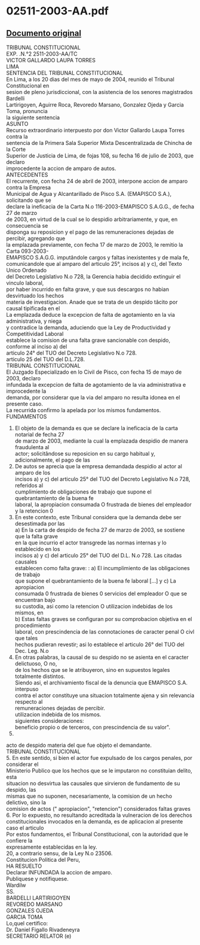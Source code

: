 
02511-2003-AA.pdf
=================
  
[Documento original](https://tc.gob.pe/jurisprudencia/2004/02511-2003-AA.pdf)  
---  
TRIBUNAL CONSTITUCIONAL  
EXP. .N.°2 2511-2003-AA/TC  
VICTOR GALLARDO LAUPA TORRES  
LIMA  
SENTENCIA DEL TRIBUNAL CONSTITUCIONAL  
En Lima, a los 20 dias del mes de mayo de 2004, reunido el Tribunal Constitucional en  
sesion de pleno jurisdiccional, con la asistencia de los senores magistrados Bardelli  
Lartirigoyen, Aguirre Roca, Revoredo Marsano, Gonzalez Ojeda y Garcia Toma, pronuncia  
la siguiente sentencia  
ASUNTO  
Recurso extraordinario interpuesto por don Victor Gallardo Laupa Torres contra la  
sentencia de la Primera Sala Superior Mixta Descentralizada de Chincha de la Corte  
Superior de Justicia de Lima, de fojas 108, su fecha 16 de julio de 2003, que declaro  
improcedente la accion de amparo de autos.  
ANTECEDENTES  
El recurrente, con fecha 24 de abril de 2003, interpone accion de amparo contra la Empresa  
Municipal de Agua y Alcantarillado de Pisco S.A. (EMAPISCO S.A.), solicitando que se  
declare la ineficacia de la Carta N.o 116-2003-EMAPISCO S.A.G.G., de fecha 27 de marzo  
de 2003, en virtud de la cual se lo despidio arbitrariamente, y que, en consecuencia se  
disponga su reposicion y el pago de las remuneraciones dejadas de percibir, agregando que  
la emplazada previamente, con fecha 17 de marzo de 2003, le remitio la Carta 093-2003-  
EMAPISCO S.A.G.G. imputândole cargos y faltas inexistentes y de mala fe,  
comunicandole que al amparo del articulo 25°, incisos a) y c), del Texto Unico Ordenado  
del Decreto Legislativo N.o 728, la Gerencia habia decidido extinguir el vinculo laboral,  
por haber incurrido en falta grave, y que sus descargos no habian desvirtuado los hechos  
materia de investigacion. Anade que se trata de un despido tâcito por causal tipificada en el  
La emplazada deduce la excepcion de falta de agotamiento en la via administrativa, y niega  
y contradice la demanda, aduciendo que la Ley de Productividad y Competitividad Laboral  
establece la comision de una falta grave sancionable con despido, conforme al inciso a) del  
articulo 24° del TUO del Decreto Legislativo N.o 728.  
articulo 25 del TUO del D.L.728.  
TRIBUNAL CONSTITUCIONAL  
El Juzgado Especializado en lo Civil de Pisco, con fecha 15 de mayo de 2003, declaro  
infundada la excepcion de falta de agotamiento de la via administrativa e improcedente la  
demanda, por considerar que la via del amparo no resulta idonea en el presente caso.  
La recurrida confirmo la apelada por los mismos fundamentos.  
FUNDAMENTOS  
1. El objeto de la demanda es que se declare la ineficacia de la carta notarial de fecha 27  
de marzo de 2003, mediante la cual la emplazada despidio de manera fraudulenta al  
actor; solicitândose su reposicion en su cargo habitual y, adicionalmente, el pago de las  
2. De autos se aprecia que la empresa demandada despidio al actor al amparo de los  
incisos a) y c) del articulo 25° del TUO del Decreto Legislativo N.o 728, referidos al  
cumplimiento de obligaciones de trabajo que supone el quebrantamiento de la buena fe  
laboral, la apropiacion consumada O frustrada de bienes del empleador y la retencion 0  
3. En este contexto, este Tribunal considera que la demanda debe ser desestimada por las  
a) En la carta de despido de fecha 27 de marzo de 2003, se sostiene que la falta grave  
en la que incurrio el actor transgrede las normas internas y lo establecido en los  
incisos a) y c) del articulo 25° del TUO del D.L. N.o 728. Las citadas causales  
establecen como falta grave: : a) El incumplimiento de las obligaciones de trabajo  
que supone el quebrantamiento de la buena fe laboral [...] y c) La apropiacion  
consumada 0 frustrada de bienes 0 servicios del empleador O que se encuentran bajo  
su custodia, asi como la retencion O utilizacion indebidas de los mismos, en  
b) Estas faltas graves se configuran por su comprobacion objetiva en el procedimiento  
laboral, con prescindencia de las connotaciones de caracter penal O civl que tales  
hechos pudieran revestir; asi lo establece el articulo 26° del TUO del Dec. Leg. N.o  
4. En otras palabras, la causal de su despido no se asienta en el caracter delictuoso, O no,  
de los hechos que se le atribuyeron, sino en supuestos legales totalmente distintos.  
Siendo asi, el archivamiento fiscal de la denuncia que EMAPISCO S.A. interpuso  
contra el actor constituye una situacion totalmente ajena y sin relevancia respecto al  
remuneraciones dejadas de percibir.  
utilizacion indebida de los mismos.  
siguientes consideraciones:  
beneficio propio o de terceros, con prescindencia de su valor".  
728.  
acto de despido materia del que fue objeto el demandante.  
TRIBUNAL CONSTITUCIONAL  
5. En este sentido, si bien el actor fue expulsado de los cargos penales, por considerar el  
Ministerio Publico que los hechos que se le imputaron no constituian delito, esta  
situacion no desvirtua las causales que sirvieron de fundamento de su despido, las  
mismas que no suponen, necesariamente, la comision de un hecho delictivo, sino la  
comision de actos (" apropiacion", "retencion") considerados faltas graves  
6. Por lo expuesto, no resultando acreditada la vulneracion de los derechos  
constitucionales invocados en la demanda, es de aplicacion al presente caso el articulo  
Por estos fundamentos, el Tribunal Constitucional, con la autoridad que le confiere la  
expresamente establecidas en la ley.  
20, a contrario sensu, de la Ley N.o 23506.  
Constitucion Politica del Peru,  
HA RESUELTO  
Declarar INFUNDADA la accion de amparo.  
Publiquese y notifiquese.  
Wardilw  
SS.  
BARDELLI LARTIRIGOYEN  
REVOREDO MARSANO  
GONZALES OJEDA  
GARCIA TOMA  
Lo,quel certifico:  
Dr. Daniel Figallo Rivadeneyra  
SECRETARIO RELATOR (e)